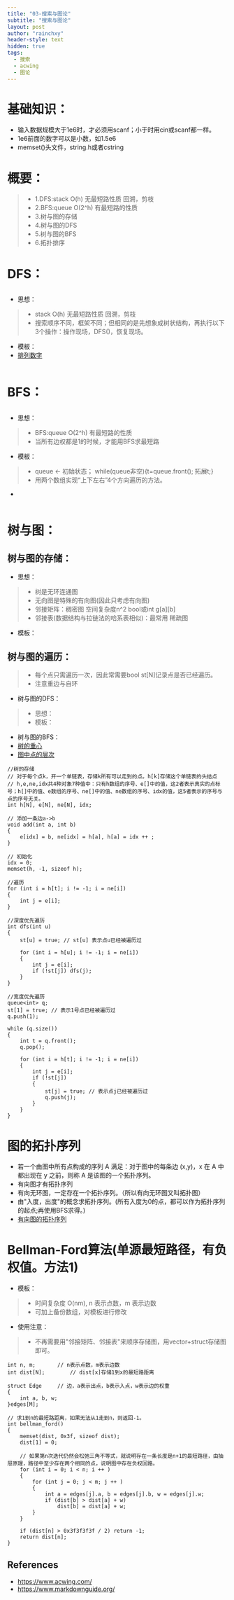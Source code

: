 ```yaml
---
title: "03-搜索与图论"
subtitle: "搜索与图论"
layout: post
author: "rainchxy"
header-style: text
hidden: true
tags:
  - 搜索
  - acwing
  - 图论
---
```


# 基础知识：
- 输入数据规模大于1e6时，才必须用scanf；小于时用cin或scanf都一样。 
- 1e6前面的数字可以是小数，如1.5e6
- memset()头文件，string.h或者cstring

# 概要：
> - 1.DFS:stack O(h)   无最短路性质   回溯，剪枝
> - 2.BFS:queue O(2^h) 有最短路的性质
> - 3.树与图的存储
> - 4.树与图的DFS
> - 5.树与图的BFS
> - 6.拓扑排序

# DFS：
## 
- 思想：
> - stack O(h)   无最短路性质   回溯，剪枝
> - 搜索顺序不同，框架不同；但相同的是先想象成树状结构，再执行以下3个操作：操作现场，DFS()，恢复现场。
- 模板：
- [排列数字](https://www.acwing.com/problem/content/844/)

```
```

# BFS：
## 
- 思想：
> - BFS:queue O(2^h) 有最短路的性质
> - 当所有边权都是1的时候，才能用BFS求最短路
- 模板：
> - queue <- 初始状态； while(queue非空){t=queue.front(); 拓展t;}
> - 用两个数组实现“上下左右”4个方向遍历的方法。
- []()

```
```

# 树与图：
## 树与图的存储：
- 思想：
> - 树是无环连通图
> - 无向图是特殊的有向图(因此只考虑有向图)
> - 邻接矩阵：稠密图 空间复杂度n^2 bool或int g[a][b]
> - 邻接表(数据结构与拉链法的哈系表相似)：最常用 稀疏图 
- 模板：
## 树与图的遍历：
> - 每个点只需遍历一次，因此常需要bool st[N]记录点是否已经遍历。
> - 注意重边与自环
- 树与图的DFS：
> - 思想：
> - 模板：
- 树与图的BFS：
- [树的重心](https://www.acwing.com/problem/content/848/)
- [图中点的层次](https://www.acwing.com/problem/content/849/)

```
//树的存储
// 对于每个点k，开一个单链表，存储k所有可以走到的点。h[k]存储这个单链表的头结点
// h,e,ne,idx共4种对象7种值中：只有h数组的序号、e[]中的值，这2者表示真实的点标号；h[]中的值、e数组的序号、ne[]中的值、ne数组的序号、idx的值，这5者表示的序号与点的序号无关。
int h[N], e[N], ne[N], idx;

// 添加一条边a->b
void add(int a, int b)
{
    e[idx] = b, ne[idx] = h[a], h[a] = idx ++ ;
}

// 初始化
idx = 0;
memset(h, -1, sizeof h);

//遍历
for (int i = h[t]; i != -1; i = ne[i])
{
    int j = e[i];
}
```

```
//深度优先遍历
int dfs(int u)
{
    st[u] = true; // st[u] 表示点u已经被遍历过

    for (int i = h[u]; i != -1; i = ne[i])
    {
        int j = e[i];
        if (!st[j]) dfs(j);
    }
}
```

```
//宽度优先遍历
queue<int> q;
st[1] = true; // 表示1号点已经被遍历过
q.push(1);

while (q.size())
{
    int t = q.front();
    q.pop();

    for (int i = h[t]; i != -1; i = ne[i])
    {
        int j = e[i];
        if (!st[j])
        {
            st[j] = true; // 表示点j已经被遍历过
            q.push(j);
        }
    }
}
```


# 图的拓扑序列
- 若一个由图中所有点构成的序列 A 满足：对于图中的每条边 (x,y)，x 在 A 中都出现在 y 之前，则称 A 是该图的一个拓扑序列。
- 有向图才有拓扑序列
- 有向无环图，一定存在一个拓扑序列。（所以有向无环图又叫拓扑图）
- 由"入度，出度"的概念求拓扑序列。(所有入度为0的点，都可以作为拓扑序列的起点;再使用BFS求得。)
- [有向图的拓扑序列](https://www.acwing.com/problem/content/850/)


# Bellman-Ford算法(单源最短路径，有负权值。方法1)
- 模板：
> - 时间复杂度 O(nm), n 表示点数，m 表示边数
> - 可加上备份数组，对模板进行修改
- 使用注意：
> - 不再需要用"邻接矩阵、邻接表"来顺序存储图，用vector+struct存储图即可。

```
int n, m;       // n表示点数，m表示边数
int dist[N];        // dist[x]存储1到x的最短路距离

struct Edge     // 边，a表示出点，b表示入点，w表示边的权重
{
    int a, b, w;
}edges[M];

// 求1到n的最短路距离，如果无法从1走到n，则返回-1。
int bellman_ford()
{
    memset(dist, 0x3f, sizeof dist);
    dist[1] = 0;

    // 如果第n次迭代仍然会松弛三角不等式，就说明存在一条长度是n+1的最短路径，由抽屉原理，路径中至少存在两个相同的点，说明图中存在负权回路。
    for (int i = 0; i < n; i ++ )
    {
        for (int j = 0; j < m; j ++ )
        {
            int a = edges[j].a, b = edges[j].b, w = edges[j].w;
            if (dist[b] > dist[a] + w)
                dist[b] = dist[a] + w;
        }
    }

    if (dist[n] > 0x3f3f3f3f / 2) return -1;
    return dist[n];
}
```



References
----------

- <https://www.acwing.com/>
- <https://www.markdownguide.org/>
